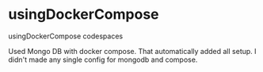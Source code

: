 # usingDockerCompose
usingDockerCompose codespaces

Used Mongo DB with docker compose.
That automatically added all setup. I didn't made any single config for mongodb and compose.
